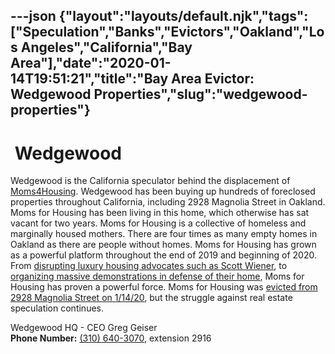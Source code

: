 ---json
{"layout":"layouts/default.njk","tags":["Speculation","Banks","Evictors","Oakland","Los Angeles","California","Bay Area"],"date":"2020-01-14T19:51:21","title":"Bay Area Evictor: Wedgewood Properties","slug":"wedgewood-properties"}
---

 Wedgewood
==========

Wedgewood is the California speculator behind the displacement of [Moms4Housing](https://moms4housing.org/). Wedgewood has been buying up hundreds of foreclosed properties throughout California, including 2928 Magnolia Street in Oakland. Moms for Housing has been living in this home, which otherwise has sat vacant for two years. Moms for Housing is a collective of homeless and marginally housed mothers. There are four times as many empty homes in Oakland as there are people without homes. Moms for Housing has grown as a powerful platform throughout the end of 2019 and beginning of 2020. From [disrupting luxury housing advocates such as Scott Wiener](https://www.mercurynews.com/2020/01/07/moms-4-housing-takes-over-press-conference-announcing-new-housing-bill/?fbclid=IwAR2v0XMIllOyFbjg9yT2FjEYxi892siN7nN2boMKMaeUiBdCSWtmfo-AUMA), to [organizing massive demonstrations in defense of their home](https://www.democracynow.org/2020/1/14/oakland_california_moms_4_housing), Moms for Housing has proven a powerful force. Moms for Housing was [evicted from 2928 Magnolia Street on 1/14/20](https://www.sfchronicle.com/crime/article/Homeless-mothers-evicted-from-Oakland-home-in-14973659.php), but the struggle against real estate speculation continues.

Wedgewood HQ - CEO Greg Geiser  
**Phone Number:** [(310) 640-3070](tel:13106403070), extension 2916
